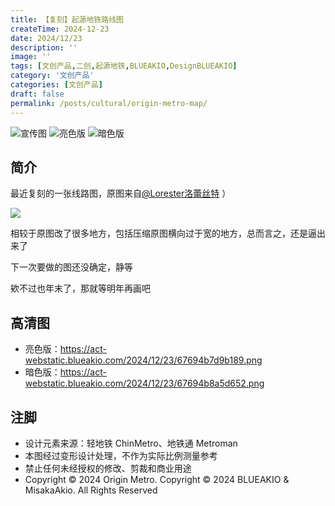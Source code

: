 ```yaml
---
title: 【复刻】起源地铁路线图
createTime: 2024-12-23
date: 2024/12/23
description: ''
image: ''
tags: [文创产品,二创,起源地铁,BLUEAKIO,DesignBLUEAKIO]
category: '文创产品'
categories: [文创产品]
draft: false 
permalink: /posts/cultural/origin-metro-map/
---
```

![](https://act-webstatic.blueakio.com/2024/12/23/67694aae2f03f.png '宣传图')
![](https://act-webstatic.blueakio.com/2024/12/23/67694b7d9b189.png '亮色版')
![](https://act-webstatic.blueakio.com/2024/12/23/67694b8a5d652.png '暗色版')

## 简介
最近复刻的一张线路图，原图来自[@Lorester洛蕾丝特](https://space.bilibili.com/196604477) ）

![](https://act-webstatic.blueakio.com/2024/12/23/67694b4361010.png)

相较于原图改了很多地方，包括压缩原图横向过于宽的地方，总而言之，还是逼出来了

下一次要做的图还没确定，静等

欸不过也年末了，那就等明年再画吧

## 高清图
- 亮色版：https://act-webstatic.blueakio.com/2024/12/23/67694b7d9b189.png
- 暗色版：https://act-webstatic.blueakio.com/2024/12/23/67694b8a5d652.png

## 注脚
- 设计元素来源：轻地铁 ChinMetro、地铁通 Metroman
- 本图经过变形设计处理，不作为实际比例测量参考
- 禁止任何未经授权的修改、剪裁和商业用途
- Copyright © 2024 Origin Metro. Copyright © 2024 BLUEAKIO & MisakaAkio. All Rights Reserved